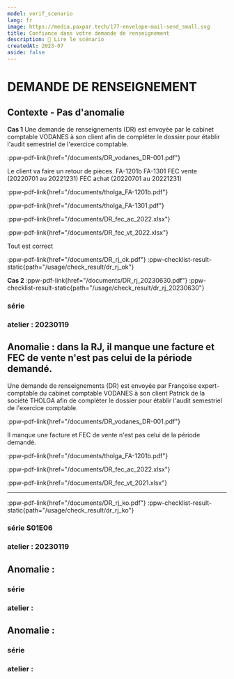 ```yaml
---
model: verif_scenario
lang: fr
image: https://media.paxpar.tech/177-envelope-mail-send_small.svg
title: Confiance dans votre demande de renseignement
description: 📖 Lire le scénario
createdAt: 2023-07
aside: false
---
```


# DEMANDE DE RENSEIGNEMENT

## Contexte - Pas d'anomalie

**Cas 1**
Une demande de renseignements (DR) est envoyée par le cabinet comptable VODANES à son client afin de compléter le dossier pour établir l'audit semestriel de l'exercice comptable.

:ppw-pdf-link{href="/documents/DR_vodanes_DR-001.pdf"}

Le client va faire un retour de pièces. 
FA-1201b
FA-1301
FEC vente (20220701 au 20221231)
FEC achat (20220701 au 20221231)

:ppw-pdf-link{href="/documents/tholga_FA-1201b.pdf"}

:ppw-pdf-link{href="/documents/tholga_FA-1301.pdf"}

:ppw-pdf-link{href="/documents/DR_fec_ac_2022.xlsx"}

:ppw-pdf-link{href="/documents/DR_fec_vt_2022.xlsx"}

Tout est correct

:ppw-pdf-link{href="/documents/DR_rj_ok.pdf"}
:ppw-checklist-result-static{path="/usage/check_result/dr_rj_ok"}

**Cas 2**
:ppw-pdf-link{href="/documents/DR_rj_20230630.pdf"}
:ppw-checklist-result-static{path="/usage/check_result/dr_rj_20230630"}

### série
### atelier : 20230119





## Anomalie : dans la RJ, il manque une facture et FEC de vente n'est pas celui de la période demandé.

Une demande de renseignements (DR) est envoyée par Françoise expert-comptable du cabinet comptable VODANES à son client Patrick de la société THOLGA afin de compléter le dossier pour établir l'audit semestriel de l'exercice comptable.

:ppw-pdf-link{href="/documents/DR_vodanes_DR-001.pdf"}

Il manque une facture et FEC de vente n'est pas celui de la période demandé.

:ppw-pdf-link{href="/documents/tholga_FA-1201b.pdf"}

:ppw-pdf-link{href="/documents/DR_fec_ac_2022.xlsx"}

:ppw-pdf-link{href="/documents/DR_fec_vt_2021.xlsx"}

-------

:ppw-pdf-link{href="/documents/DR_rj_ko.pdf"}
:ppw-checklist-result-static{path="/usage/check_result/dr_rj_ko"}


### série S01E06
### atelier : 20230119

## Anomalie : 

### série
### atelier : 

## Anomalie : 

### série
### atelier : 